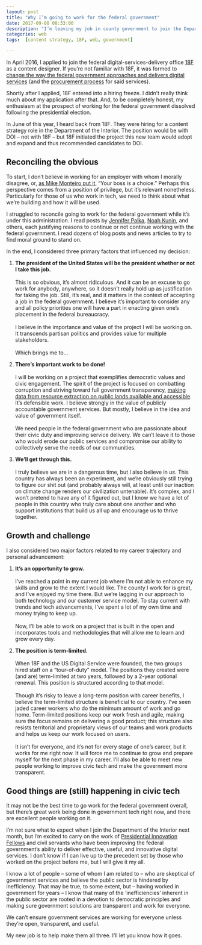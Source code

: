 ```yaml
---
layout: post
title: "Why I’m going to work for the federal government"
date: 2017-09-08 08:33:00
description: "I’m leaving my job in county government to join the Department of the Interior"
categories: web
tags:  [content strategy, 18F, web, government]

---
```


In April 2016, I applied to join the federal digital-services-delivery office [18F](https://18f.gsa.gov/) as a content designer. If you’re not familiar with 18F, it was formed to [change the way the federal government approaches and delivers digital services](https://www.washingtonpost.com/business/on-it/meet-18f-the-gsas-bid-to-change-federal-it/2014/04/18/a9b58db8-c4d3-11e3-b195-dd0c1174052c_story.html) (and the [procurement process](https://modularcontracting.18f.gov/) for said services).

Shortly after I applied, 18F entered into a hiring freeze. I didn’t really think much about my application after that. And, to be completely honest, my enthusiasm at the prospect of working for the federal government dissolved following the presidential election.

In June of this year, I heard back from 18F. They were hiring for a content strategy role in the Department of the Interior. The position would be with DOI – not with 18F – but 18F initiated the project this new team would adopt and expand and thus recommended candidates to DOI.

## Reconciling the obvious

To start, I don’t believe in working for an employer with whom I morally disagree, or, [as Mike Monteiro put it](http://whosaidthat.co/author/mike-monteiro), “Your boss is a choice.” Perhaps this perspective comes from a position of privilege, but it’s relevant nonetheless. Particularly for those of us who work in tech, we need to think about what we’re building and how it will be used.

I struggled to reconcile going to work for the federal government while it’s under this administration. I read posts by [Jennifer Palka](https://medium.com/code-for-america/why-im-going-to-the-white-house-today-54a0edbaecaf), [Noah Kunin](https://medium.com/@noahkunin/why-im-leaving-18f-48970131d547),  and others, each justifying reasons to continue or not continue working with the federal government. I read dozens of blog posts and news articles to try to find moral ground to stand on.

In the end, I considered three primary factors that influenced my decision:

1. **The president of the United States will be the president whether or not I take this job.**
<br><br>
This is so obvious, it’s almost ridiculous. And it can be an excuse to go work for anybody, anywhere, so it doesn’t really hold up as justification for taking the job. Still, it’s real, and it matters in the context of accepting a job in the federal government. I believe it’s important to consider any and all policy priorities one will have a part in enacting given one’s placement in the federal bureaucracy. 
<br><br>
I believe in the importance and value of the project I will be working on. It transcends partisan politics and provides value for multiple stakeholders.
<br><br>
Which brings me to...

2. **There’s important work to be done!**
<br><br>
I will be working on a project that exemplifies democratic values and civic engagement. The spirit of the project is focused on combatting corruption and striving toward full government transparency, [making data from resource extraction on public lands available and accessible](https://useiti.doi.gov/). It’s defensible work. I believe strongly in the value of publicly accountable government services. But mostly, I believe in the idea and value of government itself.
<br><br>
We need people in the federal government who are passionate about their civic duty and improving service delivery. We can’t leave it to those who would erode our public services and compromise our ability to collectively serve the needs of our communities.

3. **We’ll get through this.**
<br><br>
I truly believe we are in a dangerous time, but I also believe in _us_. This country has always been an experiment, and we’re obviously still trying to figure our shit out (and probably always will, at least until our inaction on climate change renders our civilization untenable). It’s complex, and I won’t pretend to have any of it figured out, but I know we have a lot of people in this country who truly care about one another and who support institutions that build us all up and encourage us to thrive together.

## Growth and challenge
I also considered two major factors related to my career trajectory and personal advancement:

1. **It’s an opportunity to grow.**
<br><br>
I’ve reached a point in my current job where I’m not able to enhance my skills and grow to the extent I would like. The county I work for is great, and I’ve enjoyed my time there. But we’re lagging in our approach to both technology and our customer service model. To stay current with trends and tech advancements, I’ve spent a lot of my own time and money trying to keep up. 
<br><br>
Now, I’ll be able to work on a project that is built in the open and incorporates tools and methodologies that will allow me to learn and grow every day.

2. **The position is term-limited.**
<br><br>
When 18F and the US Digital Service were founded, the two groups hired staff on a “tour-of-duty” model. The positions they created were (and are) term-limited at two years, followed by a 2-year optional renewal. This position is structured according to that model.
<br><br>
Though it’s risky to leave a long-term position with career benefits, I believe the term-limited structure is beneficial to our country. I’ve seen jaded career workers who do the minimum amount of work and go home. Term-limited positions keep our work fresh and agile, making sure the focus remains on delivering a good product; this structure also resists territorial and proprietary views of our teams and work products and helps us keep our work focused on users. 
<br><br>
It isn’t for everyone, and it’s not for every stage of one’s career, but it works for me right now. It will force me to continue to grow and prepare myself for the next phase in my career. I’ll also be able to meet new people working to improve civic tech and make the government more transparent.

## Good things are (still) happening in civic tech

It may not be the best time to go work for the federal government overall, but there’s great work being done in government tech right now, and there are excellent people working on it.

I’m not sure what to expect when I join the Department of the Interior next month, but I’m excited to carry on the work of [Presidential Innovation Fellows](https://presidentialinnovationfellows.gov/) and civil servants who have been improving the federal government’s ability to deliver effective, useful, and innovative digital services. I don’t know if I can live up to the precedent set by those who worked on the project before me, but I will give it my all.

I know a lot of people – some of whom I am related to – who are skeptical of government services and believe the public sector is hindered by inefficiency. That may be true, to some extent, but – having worked in government for years – I know that many of the ‘inefficiencies’ inherent in the public sector are rooted in a devotion to democratic principles and making sure government solutions are transparent and work for everyone. 

We can’t ensure government services are working for everyone unless they’re open, transparent, and useful.

My new job is to help make them all three. I’ll let you know how it goes.

